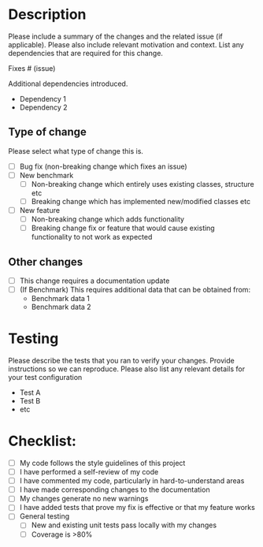 # Description

Please include a summary of the changes and the related issue (if applicable). Please also include relevant motivation and context. List any dependencies that are required for this change.

Fixes # (issue)

Additional dependencies introduced.
- Dependency 1
- Dependency 2

## Type of change

Please select what type of change this is.

- [ ] Bug fix (non-breaking change which fixes an issue)
- [ ] New benchmark
    - [ ] Non-breaking change which entirely uses existing classes, structure etc
    - [ ] Breaking change which has implemented new/modified classes etc
- [ ] New feature 
    - [ ] Non-breaking change which adds functionality
    - [ ] Breaking change fix or feature that would cause existing functionality to not work as expected

## Other changes

- [ ] This change requires a documentation update
- [ ] (If Benchmark) This requires additional data that can be obtained from:
    - Benchmark data 1
    - Benchmark data 2

# Testing

Please describe the tests that you ran to verify your changes. Provide instructions so we can reproduce. Please also list any relevant details for your test configuration

- Test A
- Test B
- etc

# Checklist:

- [ ] My code follows the style guidelines of this project
- [ ] I have performed a self-review of my code
- [ ] I have commented my code, particularly in hard-to-understand areas
- [ ] I have made corresponding changes to the documentation
- [ ] My changes generate no new warnings
- [ ] I have added tests that prove my fix is effective or that my feature works
- [ ] General testing 
    - [ ] New and existing unit tests pass locally with my changes
    - [ ] Coverage is >80%